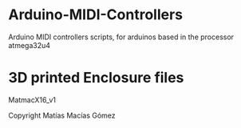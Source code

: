 # Arduino-MIDI-Controllers
Arduino MIDI controllers scripts, for arduinos based in the processor atmega32u4 
# 3D printed Enclosure files
MatmacX16_v1

Copyright Matías Macías Gómez